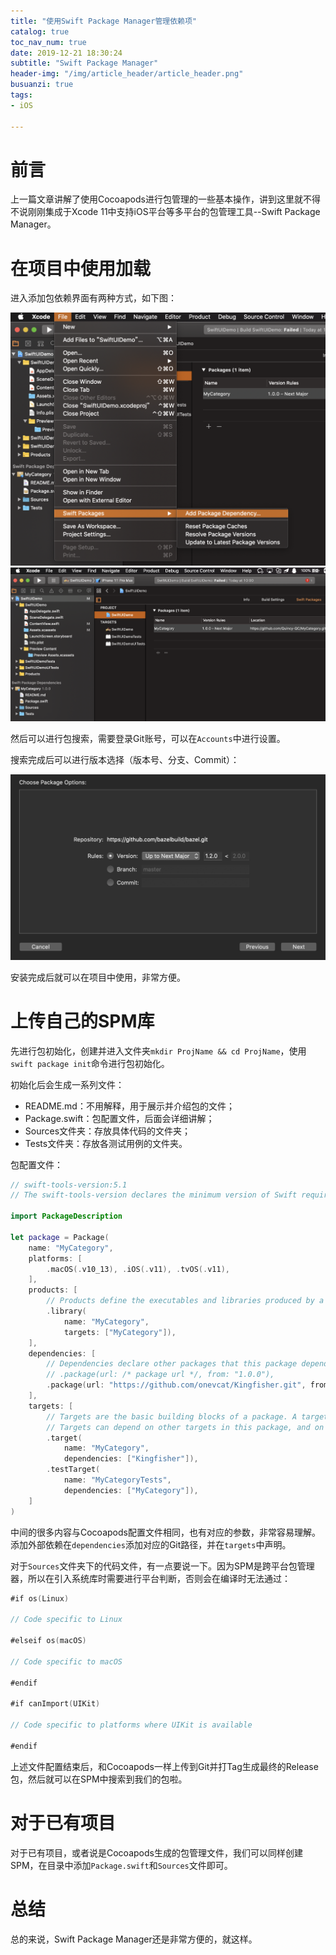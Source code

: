 ```yaml
---
title: "使用Swift Package Manager管理依赖项"
catalog: true
toc_nav_num: true
date: 2019-12-21 18:30:24
subtitle: "Swift Package Manager"
header-img: "/img/article_header/article_header.png"
busuanzi: true
tags:
- iOS

---
```


# 前言

上一篇文章讲解了使用Cocoapods进行包管理的一些基本操作，讲到这里就不得不说刚刚集成于Xcode 11中支持iOS平台等多平台的包管理工具--Swift Package Manager。

# 在项目中使用加载

进入添加包依赖界面有两种方式，如下图：

![添加包依赖1](/img/article/20191122/1.png)
![添加包依赖2](/img/article/20191122/2.png)

然后可以进行包搜索，需要登录Git账号，可以在`Accounts`中进行设置。

搜索完成后可以进行版本选择（版本号、分支、Commit）：

![添加包依赖3](/img/article/20191122/3.png)

安装完成后就可以在项目中使用，非常方便。

# 上传自己的SPM库

先进行包初始化，创建并进入文件夹`mkdir ProjName && cd ProjName`，使用`swift package init`命令进行包初始化。

初始化后会生成一系列文件：
- README.md：不用解释，用于展示并介绍包的文件；
- Package.swift：包配置文件，后面会详细讲解；
- Sources文件夹：存放具体代码的文件夹；
- Tests文件夹：存放各测试用例的文件夹。

包配置文件：
``` swift
// swift-tools-version:5.1
// The swift-tools-version declares the minimum version of Swift required to build this package.

import PackageDescription

let package = Package(
    name: "MyCategory",
    platforms: [
        .macOS(.v10_13), .iOS(.v11), .tvOS(.v11),
    ],
    products: [
        // Products define the executables and libraries produced by a package, and make them visible to other packages.
        .library(
            name: "MyCategory",
            targets: ["MyCategory"]),
    ],
    dependencies: [
        // Dependencies declare other packages that this package depends on.
        // .package(url: /* package url */, from: "1.0.0"),
        .package(url: "https://github.com/onevcat/Kingfisher.git", from: "5.8.3")
    ],
    targets: [
        // Targets are the basic building blocks of a package. A target can define a module or a test suite.
        // Targets can depend on other targets in this package, and on products in packages which this package depends on.
        .target(
            name: "MyCategory",
            dependencies: ["Kingfisher"]),
        .testTarget(
            name: "MyCategoryTests",
            dependencies: ["MyCategory"]),
    ]
)
```
中间的很多内容与Cocoapods配置文件相同，也有对应的参数，非常容易理解。
添加外部依赖在`dependencies`添加对应的Git路径，并在`targets`中声明。

对于`Sources`文件夹下的代码文件，有一点要说一下。因为SPM是跨平台包管理器，所以在引入系统库时需要进行平台判断，否则会在编译时无法通过：
``` swift
#if os(Linux)

// Code specific to Linux

#elseif os(macOS)

// Code specific to macOS

#endif

#if canImport(UIKit)

// Code specific to platforms where UIKit is available

#endif
```

上述文件配置结束后，和Cocoapods一样上传到Git并打Tag生成最终的Release包，然后就可以在SPM中搜索到我们的包啦。

# 对于已有项目

对于已有项目，或者说是Cocoapods生成的包管理文件，我们可以同样创建SPM，在目录中添加`Package.swift`和`Sources`文件即可。

# 总结

总的来说，Swift Package Manager还是非常方便的，就这样。